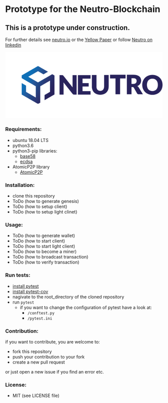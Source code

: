 
# Prototype for the Neutro-Blockchain

## This is a prototype under construction.

For further details see [neutro.io](https://neutro.io) or the [Yellow Paper](https://drive.google.com/file/d/1yTnTxtpwDA5HZrLMRjH_KkWkynrM9F80/edit) or follow [Neutro on linkedin](https://www.linkedin.com/company/neutro/)

![neutro logo](data/assets/logo/neutro_full_logo.png)

### Requirements:
- ubuntu 18.04 LTS
- python3.6
- python3-pip libraries:
	- [base58](https://pypi.org/project/base58/)
	- [ecdsa](https://pypi.org/project/ecdsa/)
- AtomicP2P library
	- [AtomicP2P](https://pypi.org/project/AtomicP2P/)

### Installation:
- clone this repository
- ToDo (how to generate genesis)
- ToDo (how to setup client)
- ToDo (how to setup light clinet)

### Usage:
- ToDo (how to generate wallet)
- ToDo (how to start client)
- ToDo (how to start light client)
- ToDo (how to become a miner)
- ToDo (how to broadcast transaction)
- ToDo (how to verify transaction)


### Run tests:
- [install pytest](https://docs.pytest.org/en/latest/getting-started.html)
- [install pytest-cov](https://pytest-cov.readthedocs.io/en/latest/readme.html#installation)
- nagivate to the root_directory of the cloned repository
- run `pytest`
	- if you want to change the configuration of pytest have a look at:
		- `/conftest.py`
		- `/pytest.ini`



### Contribution:
if you want to contribute, you are welcome to: 
- fork this repository
- push your contribution to your fork
- create a new pull request

or just open a new issue if you find an error etc.

### License:
- MIT (see LICENSE file)


